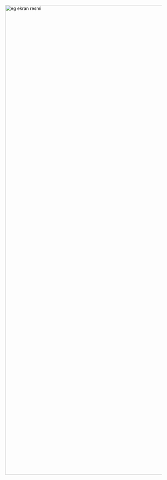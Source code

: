 <img width="1512" alt="eg ekran resmi" src="https://github.com/user-attachments/assets/a80703b9-fd50-4282-aea6-eb88286c8e56" />
